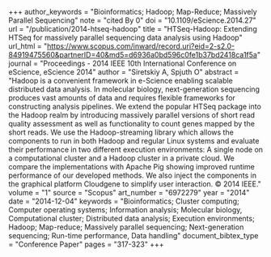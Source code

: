 +++
author_keywords = "Bioinformatics;  Hadoop;  Map-Reduce;  Massively Parallel Sequencing"
note = "cited By 0"
doi = "10.1109/eScience.2014.27"
url = "/publication/2014-htseq-hadoop"
title = "HTSeq-Hadoop: Extending HTSeq for massively parallel sequencing data analysis using Hadoop"
url_html = "https://www.scopus.com/inward/record.uri?eid=2-s2.0-84919475560&partnerID=40&md5=d6936a0bd596c0fe1b37bd2418ca1f5a"
journal = "Proceedings - 2014 IEEE 10th International Conference on eScience, eScience 2014"
author = "Siretskiy A, Spjuth O"
abstract = "Hadoop is a convenient framework in e-Science enabling scalable distributed data analysis. In molecular biology, next-generation sequencing produces vast amounts of data and requires flexible frameworks for constructing analysis pipelines. We extend the popular HTSeq package into the Hadoop realm by introducing massively parallel versions of short read quality assessment as well as functionality to count genes mapped by the short reads. We use the Hadoop-streaming library which allows the components to run in both Hadoop and regular Linux systems and evaluate their performance in two different execution environments: A single node on a computational cluster and a Hadoop cluster in a private cloud. We compare the implementations with Apache Pig showing improved runtime performance of our developed methods. We also inject the components in the graphical platform Cloudgene to simplify user interaction. © 2014 IEEE."
volume = "1"
source = "Scopus"
art_number = "6972279"
year = "2014"
date = "2014-12-04"
keywords = "Bioinformatics;  Cluster computing;  Computer operating systems;  Information analysis;  Molecular biology, Computational cluster;  Distributed data analysis;  Execution environments;  Hadoop;  Map-reduce;  Massively parallel sequencing;  Next-generation sequencing;  Run-time performance, Data handling"
document_bibtex_type = "Conference Paper"
pages = "317-323"
+++

